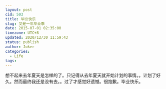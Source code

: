 ```yaml
---
layout: post
cid: 503
title: 毕业快乐
slug: 又是一年毕业季
date: 2015-07-01 02:35:00
timezone: UTC+8
updated: 2020/12/30 11:59:43
status: publish
author: Joker
categories: 
  - Life
tags: 
---
```



想不起来去年夏天是怎样的了。只记得从去年夏天就开始计划的事情。。计划了好久。然而最终我还是没有去。。过了才感觉好遗憾。很抱歉。毕业快乐。